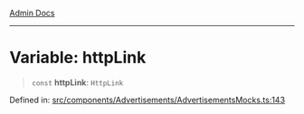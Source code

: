 [Admin Docs](/)

---

# Variable: httpLink

> `const` **httpLink**: `HttpLink`

Defined in: [src/components/Advertisements/AdvertisementsMocks.ts:143](https://github.com/PalisadoesFoundation/talawa-admin/blob/main/src/components/Advertisements/AdvertisementsMocks.ts#L143)
